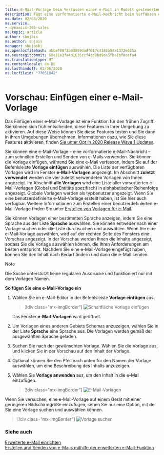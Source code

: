 ```yaml
---
title: E-Mail-Vorlage beim Verfassen einer e-Mail in Modell gesteuerten apps einfügen | MicrosoftDocs
description: Fügt eine vorformatierte e-Mail-Nachricht beim Verfassen einer e-Mail ein.
ms.date: 02/03/2020
ms.service:
- dynamics-365-sales
ms.topic: article
author: sbmjais
ms.author: shjais
manager: shujoshi
ms.openlocfilehash: abbef00f3b93809dadf617c4180b52a1372e625a
ms.sourcegitcommit: 68a31e3fa4d1635ccf4cd8bd9da5fba1bfecefa4
ms.translationtype: MT
ms.contentlocale: de-DE
ms.lasthandoff: 02/06/2020
ms.locfileid: "77051842"
---
```

# <a name="preview-insert-an-email-template"></a>Vorschau: Einfügen einer e-Mail-Vorlage

Das Einfügen einer e-Mail-Vorlage ist eine Funktion für den frühen Zugriff. Sie können sich früh entscheiden, diese Features in Ihrer Umgebung zu aktivieren. Auf diese Weise können Sie diese Features testen und Sie dann in ihren Umgebungen übernehmen. Informationen dazu, wie Sie diese Features aktivieren, finden [Sie unter Opt in 2020 Release Wave 1 Updates](https://docs.microsoft.com/power-platform/admin/opt-in-early-access-updates).

Sie können eine e-Mail-Vorlage – eine vorformatierte e-Mail-Nachricht – zum schnellen Erstellen und Senden von e-Mails verwenden. Sie können die Vorlage einfügen, während Sie eine e-Mail verfassen, indem Sie auf der Befehlsleiste **Vorlage einfügen** auswählen. Die Liste der verfügbaren Vorlagen wird im Fenster **e-Mail-Vorlagen** angezeigt. Im Abschnitt **zuletzt verwendet** werden die vier zuletzt verwendeten Vorlagen von Ihnen angezeigt. Im Abschnitt **alle Vorlagen** wird eine Liste aller vorsortierten e-Mail-Vorlagen (Global und Entitäts spezifisch) in alphabetischer Reihenfolge angezeigt. Globale Vorlagen werden als typbenutzer angezeigt. Wenn Sie eine benutzerdefinierte e-Mail-Vorlage erstellt haben, ist Sie hier auch verfügbar. Weitere Informationen zum Erstellen einer benutzerdefinierten e-Mail-Vorlage finden Sie unter [Erstellen von Vorlagen für e-Mail](https://docs.microsoft.com/power-platform/admin/create-templates-email).

Sie können Vorlagen einer bestimmten Sprache anzeigen, indem Sie eine Sprache aus der Liste **Sprache** auswählen. Sie können entweder nach einer Vorlage suchen oder die Liste durchsuchen und auswählen. Wenn Sie eine e-Mail-Vorlage auswählen, wird auf der rechten Seite des Fensters eine Vorschau angezeigt. In der Vorschau werden Ihnen die Inhalte angezeigt, sodass Sie die Vorlage auswählen können, die Ihren Anforderungen am besten entspricht. Nachdem Sie eine e-Mail-Vorlage eingefügt haben, können Sie den Inhalt nach Bedarf ändern und dann die e-Mail senden.

> [!NOTE]
> Die Suche unterstützt keine regulären Ausdrücke und funktioniert nur mit dem Vorlagen Namen.

**So fügen Sie eine e-Mail-Vorlage ein**

1.  Wählen Sie im e-Mail-Editor in der Befehlsleiste **Vorlage einfügen** aus.

     > [!div class="mx-imgBorder"]
     > ![Schaltfläche Vorlage einfügen](media/insert-email-template-button.png "Schaltfläche Vorlage einfügen") 

    Das Fenster **e-Mail-Vorlagen** wird geöffnet.

2.  Um Vorlagen eines anderen Gebiets Schemas anzuzeigen, wählen Sie in der Liste **Sprache** eine Sprache aus. Die Vorlagen werden gemäß der ausgewählten Sprache geladen.    

3.  Suchen Sie nach der gewünschten Vorlage. Wählen Sie die Vorlage aus, und klicken Sie in der Vorschau auf den Inhalt der Vorlage.

4.  Optional können Sie den Pfeil nach unten für den Namen der Vorlage auswählen, um eine Beschreibung des Inhalts anzuzeigen.

5.  Wählen Sie **Vorlage anwenden** aus, um den Inhalt in die e-Mail einzufügen.

     > [!div class="mx-imgBorder"]
     > ![E-Mail-Vorlagen](media/email-templates-window.png "E-Mail-Vorlagen")

Wenn Sie versuchen, eine e-Mail-Vorlage auf einem Gerät mit einer geringeren Bildschirmgröße einzufügen, sehen Sie nur eine Option, mit der Sie eine Vorlage suchen und auswählen können.

> [!div class="mx-imgBorder"]
> ![Vorlage suchen](media/search-template.png "Vorlage suchen") 

### <a name="see-also"></a>Siehe auch

[Erweiterte e-Mail einrichten](https://docs.microsoft.com/power-platform/admin/system-settings-dialog-box-email-tab)<br>
[Erstellen und Senden von e-Mails mithilfe der erweiterten e-Mail-Funktion](enhanced-email.md)

